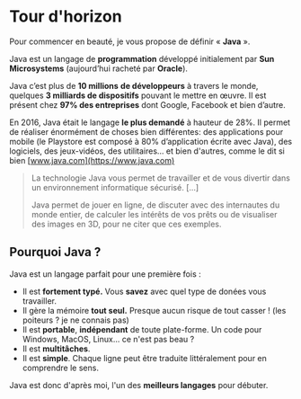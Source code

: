 # Tour d'horizon

Pour commencer en beauté, je vous propose de définir « **Java** ».

Java est un langage de **programmation** développé initialement par **Sun Microsystems** \(aujourd’hui racheté par **Oracle**\).

Java c’est plus de **10 millions** **de développeurs** à travers le monde, quelques **3 milliards de dispositifs** pouvant le mettre en œuvre. Il est présent chez **97% des entreprises** dont Google, Facebook et bien d’autre.

En 2016, Java était le langage **le plus demandé** à hauteur de 28%. Il permet de réaliser énormément de choses bien différentes: des applications pour mobile \(le Playstore est composé à 80% d’application écrite avec Java\), des logiciels, des jeux-vidéos, des utilitaires… et bien d'autres, comme le dit si bien [www.java.com](https://www.java.com)

> La technologie Java vous permet de travailler et de vous divertir dans un environnement informatique sécurisé. \[...\]
>
> Java permet de jouer en ligne, de discuter avec des internautes du monde entier, de calculer les intérêts de vos prêts ou de visualiser des images en 3D, pour ne citer que ces exemples.

## Pourquoi Java ?

Java est un langage parfait pour une première fois :

* Il est **fortement typé.** Vous **savez** avec quel type de donées vous travailler. 
* Il gère la mémoire **tout seul.** Presque aucun risque de tout casser ! \(les poiteurs ? je ne connais pas\)
* Il est **portable**, **indépendant** de toute plate-forme. Un code pour Windows, MacOS, Linux... ce n'est pas beau ? 
* Il est **multitâches**.
* Il est **simple**. Chaque ligne peut être traduite littéralement pour en comprendre le sens.

Java est donc d'après moi, l'un des **meilleurs langages** pour débuter.


